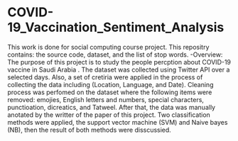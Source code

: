 # COVID-19_Vaccination_Sentiment_Analysis
This work is done for social computing course project.
This repositry contains: the source code, dataset, and the list of stop words.
-Overview:
The purpose of this project is to study the people percption about COVID-19 vaccine in Saudi Arabia . The dataset was collected using Twitter API over a selected days. Also, a set of cretiria were applied in the process of collecting the data including (Location, Language, and Date). Cleaning process was perfomed on the dataset where the following items were removed: emojies, English letters and numbers, special characters, punctioation, dicreatics, and Tatweel. After that, the data was manually anotated by the writter of the paper of this project. Two classification methods were applied, the support vector machine (SVM) and Naive bayes (NB), then the result of both methods were disscussied. 

